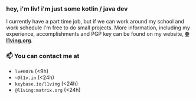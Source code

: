 <h3 align="left">hey, i'm liv! i'm just some kotlin / java dev</h3>

I currently have a part time job, but if we can work around my school and work schedule I'm free to do small projects.
More information, including my experience, accomplishments and PGP key can be found on my website, [**🌐 l1ving.org**](https://l1ving.org).

### 📫 You can contact me at
  - `lv#0076` (<9h)
  - `~@l1v.in` (<24h)
  - `keybase.io/l1ving` (<24h)
  - `@l1ving:matrix.org` (<24h)

